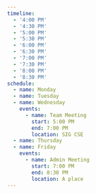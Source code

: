 ```yaml
---
timeline:
  - '4:00 PM'
  - '4:30 PM'
  - '5:00 PM'
  - '5:30 PM'
  - '6:00 PM'
  - '6:30 PM'
  - '7:00 PM'
  - '7:30 PM'
  - '8:00 PM'
  - '8:30 PM'
schedule:
  - name: Monday
  - name: Tuesday
  - name: Wednesday
    events:
      - name: Team Meeting
        start: 5:00 PM
        end: 7:00 PM
        location: SIG CSE
  - name: Thursday
  - name: Friday
    events:
      - name: Admin Meeting
        start: 7:00 PM
        end: 8:30 PM
        location: A place
---
```

